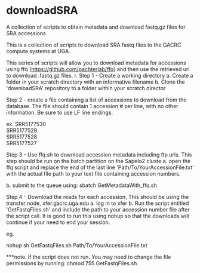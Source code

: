 # downloadSRA
A collection of scripts to obtain metadata and download fastq.gz files for SRA accessions


This is a collection of scripts to download SRA fastq files to the GACRC compute systems at UGA.

This series of scripts will allow you to download metadata for accessions using ffq (https://github.com/pachterlab/ffq) and then use the retrieved url to download .fastq.gz files. r. 
Step 1 - Create a working directory
a. Create a folder in your scratch directory with an informative filename
b. Clone the 'downloadSRA' repository to a folder within your scratch director

Step 2 - create a file containing a list of accessions to download from the database. The file should contain 1 accession # per line, with no other information. Be sure to use LF line endings.

ex.
SRR5177530  
SRR5177529  
SRR5177528  
SRR5177527  

Step 3 - Use ffq.sh to download accession metadata including ftp urls. This step should be run on the batch partition on the Sapelo2 cluste
a. open the ffq script and replace the end of the last line 'Path/To/YourAccessionFile.txt' with the actual file path to your text file containing accession numbers.

b. submit to the queue using: sbatch GetMetadataWith_ffq.sh


Step 4 - Download the reads for each accession. This should be using the transfer node, xfer.gacrc.uga.edu
a. log in to xfer
b. Run the script entitled 'GetFastqFiles.sh' and include the path to your accession number file after the script call. It is good to run this using nohup so that the downloads will continue if your need to end your session.

eg. 

nohup sh GetFastqFiles.sh Path/To/YourAccessionFile.txt

***note. if the script does not run. You may need to change the file permissions by running: 
    chmod 755 GetFastqFiles.sh
    







